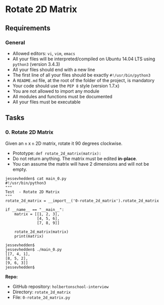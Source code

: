 
<!DOCTYPE html>
<html lang="en">
  <body>
  <h1>Rotate 2D Matrix</h1>
  <div class="panel-body text-justify">
    <h2>Requirements</h2>

<h3>General</h3>

<ul>
<li>Allowed editors: <code>vi</code>, <code>vim</code>, <code>emacs</code></li>
<li>All your files will be interpreted/compiled on Ubuntu 14.04 LTS using <code>python3</code> (version 3.4.3)</li>
<li>All your files should end with a new line</li>
<li>The first line of all your files should be exactly <code>#!/usr/bin/python3</code></li>
<li>A <code>README.md</code> file, at the root of the folder of the project, is mandatory</li>
<li>Your code should use the <code>PEP 8</code> style (version 1.7.x)</li>
<li>You are not allowed to import any module</li>
<li>All modules and functions must be documented</li>
<li>All your files must be executable</li>
</ul>

  </div>
</div>
        </div>
      </div>
    </div>

<h2 id="task-container" class="gap">Tasks</h2>
  
  <div>
      <div>
        <div>

  <div class="panel-heading panel-heading-actions">
    <h3 class="panel-title">
      0. Rotate 2D Matrix
    </h3>

  </div>

  <div class="panel-body">

<!-- Progress vs Score -->

<!-- Task Body -->
<p>Given an <code>n</code> x <code>n</code> 2D matrix, rotate it 90 degrees clockwise.</p>

<ul>
<li>Prototype: <code>def rotate_2d_matrix(matrix):</code></li>
<li>Do not return anything. The matrix must be edited <strong>in-place</strong>.</li>
<li>You can assume the matrix will have 2 dimensions and will not be empty.</li>
</ul>

<pre><code>jessevhedden$ cat main_0.py
#!/usr/bin/python3
&quot;&quot;&quot;
Test  - Rotate 2D Matrix
&quot;&quot;&quot;
rotate_2d_matrix = __import__(&#39;0-rotate_2d_matrix&#39;).rotate_2d_matrix

if __name__ == &quot;__main__&quot;:
    matrix = [[1, 2, 3],
              [4, 5, 6],
              [7, 8, 9]]

    rotate_2d_matrix(matrix)
    print(matrix)

jessevhedden$
jessevhedden$ ./main_0.py
[[7, 4, 1],
[8, 5, 2],
[9, 6, 3]]
jessevhedden$
</code></pre>

  </div>

  <div class="list-group">
    <!-- Task URLs -->

<!-- Technical information -->
<div class="list-group-item">
   <p><strong>Repo:</strong></p>
   <ul>
      <li>GitHub repository: <code>holbertonschool-interview</code></li>
      <li>Directory: <code>rotate_2d_matrix</code></li>
      <li>File: <code>0-rotate_2d_matrix.py</code></li>
   </ul>
</div>

<!-- Self-paced manual review -->
  </div>

</body>
</html>
